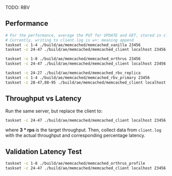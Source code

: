 TODO: RBV

## Performance

```bash
# For the performance, average the PUT for UPDATE and GET, stored in client.log
# Currently, writing to client.log is w+: meaning append
taskset -c 1-4 ./build/ae/memcached/memcached_vanilla 23456
taskset -c 24-47 ./build/ae/memcached/memcached_client localhost 23456

taskset -c 1-8 ./build/ae/memcached/memcached_orthrus 23456
taskset -c 24-47 ./build/ae/memcached/memcached_client localhost 23456

taskset -c 24-27 ./build/ae/memcached/memcached_rbv_replica
taskset -c 1-4 ./build/ae/memcached/memcached_rbv_primary 23456
taskset -c 28-47,88-95 ./build/ae/memcached/memcached_client localhost 23456
```

## Throughput vs Latency

Run the same server, but replace the client to:
```bash
taskset -c 24-47 ./build/ae/memcached/memcached_client localhost 23456 client.log 3 32 24 19 rps
```
where **3 * rps** is the target throughput. Then, collect data from `client.log` with the actual throughput and corresponding percentage latency.

## Validation Latency Test

```bash
taskset -c 1-8 ./build/ae/memcached/memcached_orthrus_profile
taskset -c 24-47 ./build/ae/memcached/memcached_client localhost 23456
```